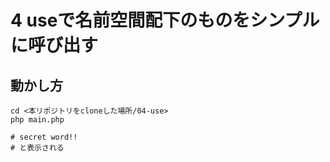 # 4 useで名前空間配下のものをシンプルに呼び出す

## 動かし方

```
cd <本リポジトリをcloneした場所/04-use>
php main.php

# secret word!!
# と表示される
```
